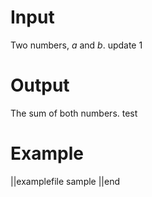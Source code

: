 # Input

Two numbers, $a$ and $b$. update 1

# Output

The sum of both numbers. test

# Example

||examplefile
sample
||end
